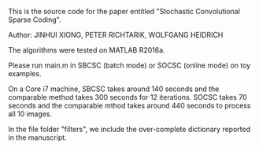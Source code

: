 This is the source code for the paper entitled "Stochastic Convolutional Sparse Coding". 

Author:
JINHUI XIONG, PETER RICHTARIK, WOLFGANG HEIDRICH

The algorithms were tested on MATLAB R2016a.

Please run main.m in SBCSC (batch mode) or SOCSC (online mode) on toy examples.

On a Core i7 machine, SBCSC takes around 140 seconds and the comparable method takes 300 seconds for 12 iterations. SOCSC takes 70 seconds and the comparable mthod takes around 440 seconds to process all 10 images.

In the file folder "filters", we include the over-complete dictionary reported in the manuscript.
